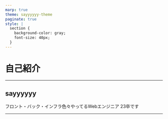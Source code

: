 ```yaml
---
marp: true
theme: sayyyyyy-theme
paginate: true
style: |
  section {
    background-color: gray;
    font-size: 40px;
  }
---
```


# 自己紹介

---

<!-- backgroundColor: orange -->
<!-- _color: white -->
## sayyyyyy
フロント・バック・インフラ色々やってるWebエンジニア
23卒です

---
